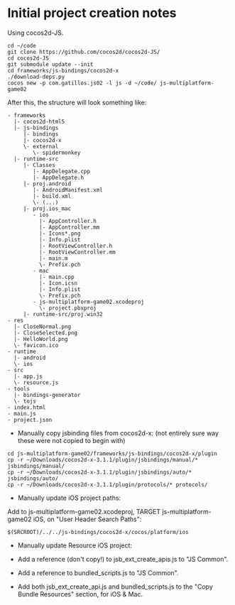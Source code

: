 # Initial project creation notes

Using cocos2d-JS.

```
cd ~/code
git clone https://github.com/cocos2d/cocos2d-JS/
cd cocos2d-JS
git submodule update --init
cd frameworks/js-bindings/cocos2d-x
./download-deps.py
cocos new -p com.gatillos.js02 -l js -d ~/code/ js-multiplatform-game02
```

After this, the structure will look something like:
```
- frameworks
  |- cocos2d-html5
  |- js-bindings
     |- bindings
     |- cocos2d-x
     \- external
        \- spidermonkey
  |- runtime-src
     |- Classes
        |- AppDelegate.cpp
        |- AppDelegate.h
     |- proj.android
        |- AndroidManifest.xml
        |- build.xml
        \- (...)
     |- proj.ios_mac
        - ios
          |- AppController.h
          |- AppController.mm
          |- Icons*.png
          |- Info.plist
          |- RootViewController.h
          |- RootViewController.mm
          |- main.m
          \- Prefix.pch
        - mac
          |- main.cpp
          |- Icon.icsn
          |- Info.plist
          \- Prefix.pch
        - js-multiplatform-game02.xcodeproj
          \- project.pbxproj
     |- runtime-src/proj.win32
- res
  |- CloseNormal.png
  |- CloseSelected.png
  |- HelloWorld.png
  \- favicon.ico
- runtime
  |- android
  \- ios
- src
  |- app.js
  \- resource.js
- tools
  |- bindings-generator
  \- tojs
- index.html
- main.js
- project.json
```

- Manually copy jsbinding files from cocos2d-x: (not entirely sure way these were not copied to begin with)

```
cd js-multiplatform-game02/frameworks/js-bindings/cocos2d-x/plugin
cp -r ~/Downloads/cocos2d-x-3.1.1/plugin/jsbindings/manual/* jsbindings/manual/
cp -r ~/Downloads/cocos2d-x-3.1.1/plugin/jsbindings/auto/* jsbindings/auto/
cp -r ~/Downloads/cocos2d-x-3.1.1/plugin/protocols/* protocols/
```

- Manually update iOS project paths:

Add to js-multiplatform-game02.xcodeproj, TARGET js-multiplatform-game02 iOS, on 
"User Header Search Paths":

```
$(SRCROOT)/../../js-bindings/cocos2d-x/cocos/platform/ios
```

- Manually update Resource iOS project:

- Add a reference (don't copy!) to jsb_ext_create_apis.js to "JS Common".
- Add a reference to bundled_scripts.js to "JS Common". 
- Add both jsb_ext_create_api.js and bundled_scripts.js to the "Copy Bundle Resources" section, for iOS & Mac.





